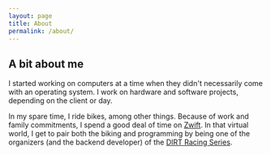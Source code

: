 ```yaml
---
layout: page
title: About
permalink: /about/
---
```


## A bit about me

I started working on computers at a time when they didn't necessarily come with an operating system. I work on hardware
and software projects, depending on the client or day.

In my spare time, I ride bikes, among other things. Because of work and family commitments, I spend a good deal of time
on [Zwift](https://www.zwift.com/). In that virtual world, I get to pair both the biking and programming by being one of
the organizers (and the backend developer) of the [DIRT Racing Series](https://dirtracingseries.com).

